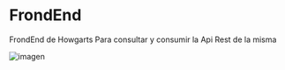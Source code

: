 # FrondEnd
FrondEnd de Howgarts Para consultar y consumir la Api Rest de la misma

![imagen](https://user-images.githubusercontent.com/114224382/221941019-eab542cb-dfe0-4c35-8244-d3b1a1e386d9.png)
